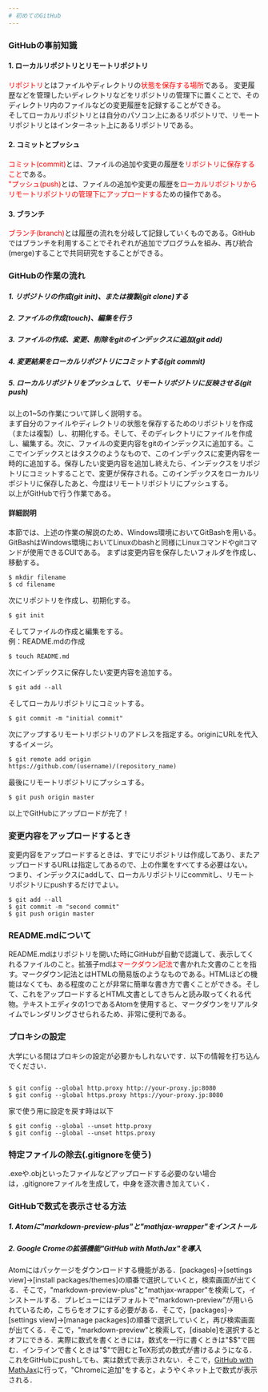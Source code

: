 ```yaml
---
# 初めてのGitHub
---
```

### GitHubの事前知識
#### 1. ローカルリポジトリとリモートリポジトリ
<Font color="red">リポジトリ</Font>とはファイルやディレクトリの<Font color="red">状態を保存する場所</Font>である。
変更履歴などを管理したいディレクトリなどをリポジトリの管理下に置くことで、そのディレクトリ内のファイルなどの変更履歴を記録することができる。  
そしてローカルリポジトリとは自分のパソコン上にあるリポジトリで、リモートリポジトリとはインターネット上にあるリポジトリである。
#### 2. コミットとプッシュ
<Font color="red">コミット(commit)</Font>とは、ファイルの追加や変更の履歴を<Font color="red">リポジトリに保存すること</Font>である。  
<Font color="red">"プッシュ(push)</Font>とは、ファイルの追加や変更の履歴を<Font color="red">ローカルリポジトリからリモートリポジトリの管理下にアップロードする</Font>ための操作である。
#### 3. ブランチ
<Font color="red">ブランチ(branch)</Font>とは履歴の流れを分岐して記録していくものである。GitHubではブランチを利用することでそれぞれが追加でプログラムを組み、再び統合(merge)することで共同研究をすることができる。


### GitHubの作業の流れ
##### 1. リポジトリの作成(git init)、または複製(git clone)する
##### 2. ファイルの作成(touch)、編集を行う
##### 3. ファイルの作成、変更、削除をgitのインデックスに追加(git add)
##### 4. 変更結果をローカルリポジトリにコミットする(git commit)
##### 5. ローカルリポジトリをプッシュして、リモートリポジトリに反映させる(git push)  
以上の1~5の作業について詳しく説明する。  
まず自分のファイルやディレクトリの状態を保存するためのリポジトリを作成（または複製）し、初期化する。そして、そのディレクトリにファイルを作成し、編集する。次に、ファイルの変更内容をgitのインデックスに追加する。ここでインデックスとはタスクのようなもので、このインデックスに変更内容を一時的に追加する。保存したい変更内容を追加し終えたら、インデックスをリポジトリにコミットすることで、変更が保存される。このインデックスをローカルリポジトリに保存したあと、今度はリモートリポジトリにプッシュする。  
以上がGitHubで行う作業である。
#### 詳細説明
本節では、上述の作業の解説のため、Windows環境においてGitBashを用いる。
GitBashはWindows環境においてLinuxのbashと同様にLinuxコマンドやgitコマンドが使用できるCUIである。
まずは変更内容を保存したいフォルダを作成し、移動する。  
<pre><code>$ mkdir filename  
$ cd filename </code></pre>   
次にリポジトリを作成し、初期化する。  
<pre><code>$ git init</code></pre>  
そしてファイルの作成と編集をする。  
例：README.mdの作成  
<pre><code>$ touch README.md</code></pre>  
次にインデックスに保存したい変更内容を追加する。  
<pre><code>$ git add --all</code></pre>  
そしてローカルリポジトリにコミットする。  
<pre><code>$ git commit -m "initial commit"</code></pre>  
次にアップするリモートリポジトリのアドレスを指定する。originにURLを代入するイメージ。  
<pre><code>$ git remote add origin https://github.com/(username)/(repository_name)</code></pre>
最後にリモートリポジトリにプッシュする。  
<pre><code>$ git push origin master</code></pre>    
以上でGitHubにアップロードが完了！

<h3> 変更内容をアップロードするとき</h3>
変更内容をアップロードするときは、すでにリポジトリは作成してあり、またアップロードするURLは指定してあるので、上の作業をすべてする必要はない。  
つまり、インデックスにaddして、ローカルリポジトリにcommitし、リモートリポジトリにpushするだけでよい。  
<pre><code>$ git add --all  
$ git commit -m "second commit"  
$ git push origin master</code></pre>  

### README.mdについて
README.mdはリポジトリを開いた時にGitHubが自動で認識して、表示してくれるファイルのこと。拡張子mdは<Font color="red">マークダウン記法</Font>で書かれた文書のことを指す。マークダウン記法とはHTMLの簡易版のようなものである。HTMLほどの機能はなくても、ある程度のことが非常に簡単な書き方で書くことができる。そして、これをアップロードするとHTML文書としてきちんと読み取ってくれる代物。テキストエディタの1つであるAtomを使用すると、マークダウンをリアルタイムでレンダリングさせられるため、非常に便利である。

<h3>プロキシの設定</h3>

<p>大学にいる間はプロキシの設定が必要かもしれないです．以下の情報を打ち込んでください．</p>

<pre><code>
$ git config --global http.proxy http://your-proxy.jp:8080
$ git config --global https.proxy https://your-proxy.jp:8080
</code></pre>

<p>家で使う用に設定を戻す時は以下</p>

<pre><code>$ git config --global --unset http.proxy
$ git config --global --unset https.proxy
</code></pre>

<h3>特定ファイルの除去(.gitignoreを使う)</h3>

<p>.exeや.objといったファイルなどアップロードする必要のない場合は，.gitignoreファイルを生成して，中身を逐次書き加えていく．</p>


### GitHubで数式を表示させる方法
##### 1. Atomに"markdown-preview-plus"と"mathjax-wrapper"をインストール
##### 2. Google Cromeの拡張機能"GitHub with MathJax"を導入
Atomにはパッケージをダウンロードする機能がある．[packages]->[settings view]->[install packages/themes]の順番で選択していくと，検索画面が出てくる．そこで，"markdown-preview-plus"と"mathjax-wrapper"を検索して，インストールする．プレビューにはデフォルトで"markdown-preview"が用いられているため，こちらをオフにする必要がある．そこで，[packages]->[settings view]->[manage packages]の順番で選択していくと，再び検索画面が出てくる．そこで，"markdown-preview"と検索して，[disable]を選択するとオフにできる．実際に数式を書くときには，数式を一行に書くときは"$$"で囲む．インラインで書くときは"$"で囲むとTeX形式の数式が書けるようになる．これをGitHubにpushしても、実は数式で表示されない．そこで，[GitHub with MathJax](https://chrome.google.com/webstore/detail/github-with-mathjax/ioemnmodlmafdkllaclgeombjnmnbima)に行って，"Chromeに追加"をすると，ようやくネット上で数式が表示される．
